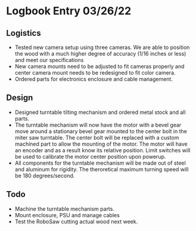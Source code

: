 # Logbook Entry 03/26/22
## Logistics
- Tested new camera setup using three cameras. We are able to position the wood with a much higher degree of accuracy (1/16 inches or less) and meet our specifications
- New camera mounts need to be adjusted to fit cameras properly and center camera mount needs to be redesigned to fit color camera.
- Ordered parts for electronics enclosure and cable management.
## Design
- Designed turntable tilting mechanism and ordered metal stock and all parts.
- The turntable mechanism will now have the motor with a bevel gear move around a stationary bevel gear mounted to the center bolt in the miter saw turntable. The center bolt will be replaced with a custom machined part to allow the mounting of the motor. The motor will have an encoder and as a result know its relative position. Limit switches will be used to calibrate the motor center position upon powerup.
- All components for the turntable mechanism will be made out of steel and aluminum for rigidity. The theroretical maximum turning speed will be 180 degrees/second.

## Todo 
- Machine the turntable mechanism parts.
- Mount enclosure, PSU and manage cables
- Test the RoboSaw cutting actual wood next week.